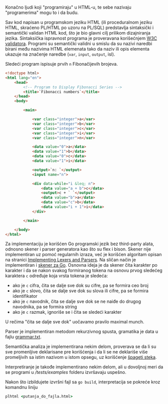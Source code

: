 Konačno ljudi koji "programiraju" u HTML-u, te sebe nazivaju "programerima" mogu to i da budu.

Sav kod napisan u programskom jeziku HTML (ili proceduralnom jeziku HTML, skraćeno PL/HTML po uzoru na PL/SQL)
predstavlja sintaksički i semantički validan HTML kod, što je bio glavni cilj prilikom dizajniranja jezika. Sintaksička
ispravnost programa je proveravana korišećnjem [W3C validatora](https://validator.w3.org/#validate-by-input). Programi
su semantički validni u smislu da su nazivi naredbi birani među nazivima HTML elemenata tako da naziv ili opis elementa
ukazuje na značenje naredbe (`var`, `input`, `output`, isl).

Sledeći program ispisuje prvih `n` Fibonačijevih brojeva.

```html
<!doctype html>
<html lang="en">
    <head>
        <!-- Program to Display Fibonacci Series -->
        <title>`Fibonacci numbers`</title>
    </head>
    <body>

        <main>

            <var class="integer">a</var>
            <var class="integer">b</var>
            <var class="integer">c</var>
            <var class="integer">i</var>
            <var class="integer">n</var>

            <data value="0">a</data>
            <data value="1">b</data>
            <data value="0">c</data>
            <data value="1">i</data>

            <output>`n: `</output>
            <input name="n">

            <div data-while="i &leq; n">
                <data value="a + b">c</data>
                <output>c + ` `</output>
                <data value="b">a</data>
                <data value="c">b</data>
                <data value="i + 1">i</data>
            </div>

        </main>

    </body>
</html>
```

Za implementaciju je korišćen Go programski jezik bez third-party alata, odnosno skener i parser generatora kao što su
flex i bison. Skener nije implementiran uz pomoć regularnih izraza, već je korišćen algoritam opisan na stranici
[Implementing Lexers and Parsers](http://www.cse.chalmers.se/edu/year/2015/course/DAT150/lectures/proglang-04.html).
Na sličan način je implementiran i [skener za Go](https://github.com/golang/go/blob/master/src/go/scanner/scanner.go).
Osnovna ideja je da skener čita karakter po karakter i da se nakon svakog formiranog tokena na osnovu prvog sledećeg
karaktera `c` određuje koja vrsta tokena je sledeća:

  - ako je `c` cifra, čita se dalje sve dok su cifre, pa se formira ceo broj
  - ako je `c` slovo, čita se dalje sve dok su slova ili cifre, pa se formira identifikator
  - ako je `c` navodnik, čita se dalje sve dok se ne naiđe do drugog navodnika, pa se formira string
  - ako je `c` razmak, ignoriše se i čita se sledeći karakter
  
U rečima "čita se dalje sve dok" uočavamo pravilo maximal munch.

Parser je implementiran metodom rekurzivnog spusta, gramatika je data u fajlu [grammar.txt](grammar.txt).

Semantička analiza je implementirana nekim delom, proverava se da li su sve promenljive deklarisane pre korišćenja i da
li se ne deklariše više promeljivih sa istim nazivom u istom opsegu, uz korišćenje [špageti steka](https://www.geeksforgeeks.org/g-fact-87/).

Interpretiranje je takođe implementirano nekim delom, ali u dovoljnoj meri da se programi u */tests/examples* folderu
izvršavaju uspešno.

Nakon što izbildujete izvršni fajl sa `go build`, interpretacija se pokreće kroz komandnu liniju

```bat
plhtml <putanja_do_fajla.html>
```
